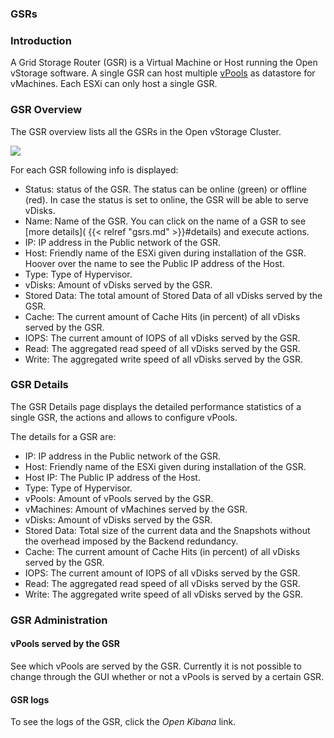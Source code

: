 ### GSRs

### Introduction

A Grid Storage Router (GSR) is a Virtual Machine or Host running the
Open vStorage software. A single GSR can host multiple [vPools](/doc/vpools)
as datastore for vMachines. Each ESXi can only host a single GSR.

### GSR Overview

The GSR overview lists all the GSRs in the Open vStorage Cluster.

![](images/vsa\_overview.png)


For each GSR following info is displayed:

-   Status: status of the GSR. The status can be online (green) or
    offline (red). In case the status is set to online, the GSR will be
    able to serve vDisks.
-   Name: Name of the GSR. You can click on the name of a GSR to see
    [more details]( {{< relref "gsrs.md" >}}#details) and execute actions.
-   IP: IP address in the Public network of the GSR.
-   Host: Friendly name of the ESXi given during installation of the
    GSR. Hoover over the name to see the Public IP address of the Host.
-   Type: Type of Hypervisor.
-   vDisks: Amount of vDisks served by the GSR.
-   Stored Data: The total amount of Stored Data of all vDisks served by
    the GSR.
-   Cache: The current amount of Cache Hits (in percent) of all vDisks
    served by the GSR.
-   IOPS: The current amount of IOPS of all vDisks served by the GSR.
-   Read: The aggregated read speed of all vDisks served by the GSR.
-   Write: The aggregated write speed of all vDisks served by the GSR.

<a name="details" class="internal-ref"></a>
### GSR Details

The GSR Details page displays the detailed performance statistics of a
single GSR, the actions and allows to configure vPools.

The details for a GSR are:

-   IP: IP address in the Public network of the GSR.
-   Host: Friendly name of the ESXi given during installation of the
    GSR.
-   Host IP: The Public IP address of the Host.
-   Type: Type of Hypervisor.
-   vPools: Amount of vPools served by the GSR.
-   vMachines: Amount of vMachines served by the GSR.
-   vDisks: Amount of vDisks served by the GSR.
-   Stored Data: Total size of the current data and the Snapshots
    without the overhead imposed by the Backend redundancy.
-   Cache: The current amount of Cache Hits (in percent) of all vDisks
    served by the GSR.
-   IOPS: The current amount of IOPS of all vDisks served by the GSR.
-   Read: The aggregated read speed of all vDisks served by the GSR.
-   Write: The aggregated write speed of all vDisks served by the GSR.

### GSR Administration

#### vPools served by the GSR

See which vPools are served by the GSR. Currently it is not possible to
change through the GUI whether or not a vPools is served by a certain
GSR.

#### GSR logs

To see the logs of the GSR, click the *Open Kibana* link.